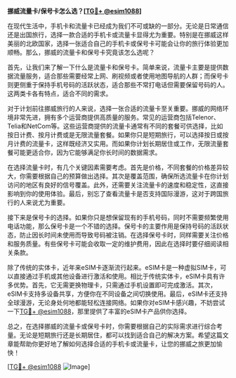 **挪威流量卡/保号卡怎么选？[[TG💪+ @esim1088](https://t.me/s/esim1088)]**

在现代生活中，手机卡和流量卡已经成为我们不可或缺的一部分。无论是日常通信还是出国旅行，选择一款合适的手机卡或流量卡显得尤为重要。特别是在挪威这样美丽的北欧国家，选择一张适合自己的手机卡或保号卡可能会让你的旅行体验更加顺畅。那么，挪威的流量卡和保号卡究竟该怎么选呢？

首先，让我们来了解一下什么是流量卡和保号卡。简单来说，流量卡主要是提供数据流量服务，适合那些需要经常上网、刷视频或者使用地图导航的人群；而保号卡则更侧重于保持手机号码的活跃状态，适合那些不常打电话但需要保留号码的人。这两类卡各有特点，适合不同的需求。

对于计划前往挪威旅行的人来说，选择一张合适的流量卡至关重要。挪威的网络环境非常先进，拥有多个运营商提供高质量的服务。常见的运营商包括Telenor、Telia和NetCom等。这些运营商提供的流量卡通常有不同的套餐可供选择，比如按日计费、按月计费或是无限流量套餐。如果你只是短期旅行，可以选择按日或按月计费的流量卡，这样既经济又实用。而如果你计划长期居住或工作，无限流量套餐可能更适合你，因为它能够满足你长时间的数据需求。

在选择流量卡时，有几个关键因素需要考虑。首先是价格，不同套餐的价格差异较大，你需要根据自己的预算做出选择。其次是覆盖范围，确保所选流量卡在你计划访问的地区有良好的信号覆盖。此外，还需要关注流量卡的速度和稳定性，这直接影响到你的使用体验。最后，别忘了查看流量卡是否支持国际漫游，这对于跨国旅行的人来说尤为重要。

接下来是保号卡的选择。如果你只是想保留现有的手机号码，同时不需要频繁使用电话功能，那么保号卡是一个不错的选择。保号卡的主要作用是保持号码的活跃状态，防止因长时间未使用而导致号码被注销。在选择保号卡时，同样需要关注价格和服务质量。有些保号卡可能会收取一定的维护费用，因此在选择时要仔细阅读相关条款。

除了传统的实体卡，近年来eSIM卡逐渐流行起来。eSIM卡是一种虚拟SIM卡，可以直接通过手机或其他设备进行激活和使用。相比于传统实体卡，eSIM卡具有许多优势。首先，它无需更换物理卡，只需通过手机设置即可完成激活。其次，eSIM卡支持多设备共享，方便你在不同设备之间切换使用。最后，eSIM卡还支持全球漫游，无论身处何地都能轻松连接网络。如果你对eSIM卡感兴趣，不妨尝试一下[TG💪+ @esim1088](https://t.me/s/esim1088)，那里提供了丰富的eSIM卡产品供你选择。

总之，在选择挪威的流量卡或保号卡时，你需要根据自己的实际需求进行综合考量。无论是短期旅行还是长期居住，都可以找到适合自己的解决方案。希望这篇文章能帮助你更好地了解如何选择合适的手机卡或流量卡，让您的挪威之旅更加愉快！

[[TG💪+ @esim1088](https://t.me/s/esim1088) ![Image](https://i.postimg.cc/4NQfJmqS/Snipaste-2025-05-13-00-14-12.png)]